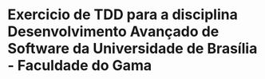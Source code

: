 # Exercicio de TDD para a disciplina Desenvolvimento Avançado de Software da Universidade de Brasília - Faculdade do Gama 

